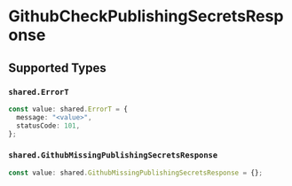 # GithubCheckPublishingSecretsResponse


## Supported Types

### `shared.ErrorT`

```typescript
const value: shared.ErrorT = {
  message: "<value>",
  statusCode: 101,
};
```

### `shared.GithubMissingPublishingSecretsResponse`

```typescript
const value: shared.GithubMissingPublishingSecretsResponse = {};
```

